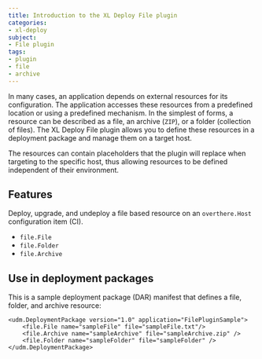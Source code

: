 ```yaml
---
title: Introduction to the XL Deploy File plugin
categories: 
- xl-deploy
subject:
- File plugin
tags:
- plugin
- file
- archive
---
```


In many cases, an application depends on external resources for its configuration. The application accesses these resources from a predefined location or using a predefined mechanism. In the simplest of forms, a resource can be described as a file, an archive (`ZIP`), or a folder (collection of files). The XL Deploy File plugin allows you to define these resources in a deployment package and manage them on a target host.

The resources can contain placeholders that the plugin will replace when targeting to the specific host, thus allowing resources to be defined independent of their environment.

## Features

Deploy, upgrade, and undeploy a file based resource on an `overthere.Host` configuration item (CI).

* `file.File`
* `file.Folder`
* `file.Archive`

## Use in deployment packages

This is a sample deployment package (DAR) manifest that defines a file, folder, and archive resource:

    <udm.DeploymentPackage version="1.0" application="FilePluginSample">
        <file.File name="sampleFile" file="sampleFile.txt"/>
        <file.Archive name="sampleArchive" file="sampleArchive.zip" />
        <file.Folder name="sampleFolder" file="sampleFolder" />
    </udm.DeploymentPackage>

